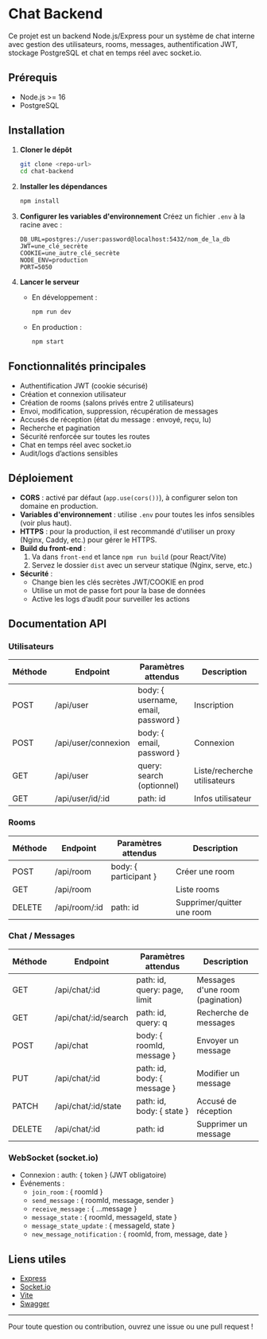 # Chat Backend

Ce projet est un backend Node.js/Express pour un système de chat interne avec gestion des utilisateurs, rooms, messages, authentification JWT, stockage PostgreSQL et chat en temps réel avec socket.io.

## Prérequis
- Node.js >= 16
- PostgreSQL

## Installation
1. **Cloner le dépôt**
   ```bash
   git clone <repo-url>
   cd chat-backend
   ```
2. **Installer les dépendances**
   ```bash
   npm install
   ```
3. **Configurer les variables d'environnement**
   Créez un fichier `.env` à la racine avec :
   ```env
   DB_URL=postgres://user:password@localhost:5432/nom_de_la_db
   JWT=une_clé_secrète
   COOKIE=une_autre_clé_secrète
   NODE_ENV=production
   PORT=5050
   ```

4. **Lancer le serveur**
   - En développement :
     ```bash
     npm run dev
     ```
   - En production :
     ```bash
     npm start
     ```

## Fonctionnalités principales
- Authentification JWT (cookie sécurisé)
- Création et connexion utilisateur
- Création de rooms (salons privés entre 2 utilisateurs)
- Envoi, modification, suppression, récupération de messages
- Accusés de réception (état du message : envoyé, reçu, lu)
- Recherche et pagination
- Sécurité renforcée sur toutes les routes
- Chat en temps réel avec socket.io
- Audit/logs d’actions sensibles

## Déploiement

- **CORS** : activé par défaut (`app.use(cors())`), à configurer selon ton domaine en production.
- **Variables d'environnement** : utilise `.env` pour toutes les infos sensibles (voir plus haut).
- **HTTPS** : pour la production, il est recommandé d'utiliser un proxy (Nginx, Caddy, etc.) pour gérer le HTTPS.
- **Build du front-end** :
  1. Va dans `front-end` et lance `npm run build` (pour React/Vite)
  2. Servez le dossier `dist` avec un serveur statique (Nginx, serve, etc.)
- **Sécurité** :
  - Change bien les clés secrètes JWT/COOKIE en prod
  - Utilise un mot de passe fort pour la base de données
  - Active les logs d’audit pour surveiller les actions

## Documentation API

### Utilisateurs

| Méthode | Endpoint                  | Paramètres attendus                | Description                       |
|---------|---------------------------|------------------------------------|-----------------------------------|
| POST    | /api/user                 | body: { username, email, password }| Inscription                       |
| POST    | /api/user/connexion       | body: { email, password }          | Connexion                         |
| GET     | /api/user                 | query: search (optionnel)          | Liste/recherche utilisateurs      |
| GET     | /api/user/id/:id          | path: id                           | Infos utilisateur                 |

### Rooms

| Méthode | Endpoint                  | Paramètres attendus                | Description                       |
|---------|---------------------------|------------------------------------|-----------------------------------|
| POST    | /api/room                 | body: { participant }              | Créer une room                    |
| GET     | /api/room                 |                                    | Liste rooms                       |
| DELETE  | /api/room/:id             | path: id                           | Supprimer/quitter une room        |

### Chat / Messages

| Méthode | Endpoint                  | Paramètres attendus                | Description                       |
|---------|---------------------------|------------------------------------|-----------------------------------|
| GET     | /api/chat/:id             | path: id, query: page, limit       | Messages d'une room (pagination)  |
| GET     | /api/chat/:id/search      | path: id, query: q                 | Recherche de messages             |
| POST    | /api/chat                 | body: { roomId, message }          | Envoyer un message                |
| PUT     | /api/chat/:id             | path: id, body: { message }        | Modifier un message               |
| PATCH   | /api/chat/:id/state       | path: id, body: { state }          | Accusé de réception               |
| DELETE  | /api/chat/:id             | path: id                           | Supprimer un message              |

### WebSocket (socket.io)

- Connexion : auth: { token } (JWT obligatoire)
- Événements :
  - `join_room` : { roomId }
  - `send_message` : { roomId, message, sender }
  - `receive_message` : { ...message }
  - `message_state` : { roomId, messageId, state }
  - `message_state_update` : { messageId, state }
  - `new_message_notification` : { roomId, from, message, date }

## Liens utiles
- [Express](https://expressjs.com/)
- [Socket.io](https://socket.io/)
- [Vite](https://vitejs.dev/)
- [Swagger](https://swagger.io/)

---

Pour toute question ou contribution, ouvrez une issue ou une pull request !
